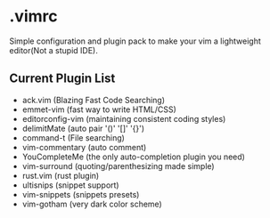 # .vimrc
Simple configuration and plugin pack to make your vim a lightweight editor(Not a stupid IDE).

## Current Plugin List
- ack.vim (Blazing Fast Code Searching)
- emmet-vim (fast way to write HTML/CSS)
- editorconfig-vim (maintaining consistent coding styles)
- delimitMate (auto pair '()' '[]' '{}')
- command-t (File searching)
- vim-commentary (auto comment)
- YouCompleteMe (the only auto-completion plugin you need)
- vim-surround (quoting/parenthesizing made simple)
- rust.vim (rust plugin)
- ultisnips (snippet support)
- vim-snippets (snippets presets)
- vim-gotham (very dark color scheme)
